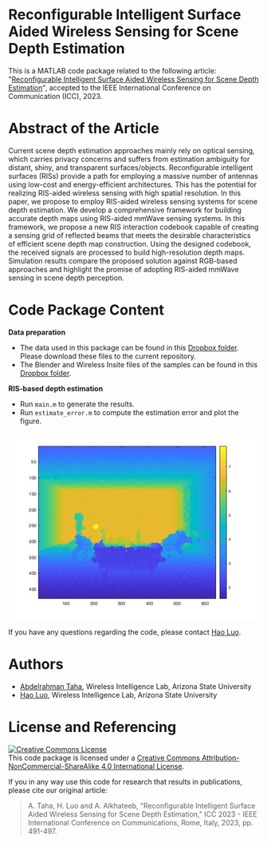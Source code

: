 # Reconfigurable Intelligent Surface Aided Wireless Sensing for Scene Depth Estimation
This is a MATLAB code package related to the following article: "[Reconfigurable Intelligent Surface Aided Wireless Sensing for Scene Depth Estimation](https://ieeexplore.ieee.org/abstract/document/10279208)", accepted to the IEEE International Conference on Communication (ICC), 2023.

# Abstract of the Article
Current scene depth estimation approaches mainly rely on optical sensing, which carries privacy concerns and suffers from estimation ambiguity for distant, shiny, and transparent surfaces/objects. Reconfigurable intelligent surfaces (RISs) provide a path for employing a massive number of antennas using low-cost and energy-efficient architectures. This has the potential for realizing RIS-aided wireless sensing with high spatial resolution. In this paper, we propose to employ RIS-aided wireless sensing systems for scene depth estimation. We develop a comprehensive framework for building accurate depth maps using RIS-aided mmWave sensing systems. In this framework, we propose a new RIS interaction codebook capable of creating a sensing grid of reflected beams that meets the desirable characteristics of efficient scene depth map construction. Using the designed codebook, the received signals are processed to build high-resolution depth maps. Simulation results compare the proposed solution against RGB-based approaches and highlight the promise of adopting RIS-aided mmWave sensing in scene depth perception.

# Code Package Content

**Data preparation**
- The data used in this package can be found in this [Dropbox folder](https://www.dropbox.com/scl/fo/9xo7fweq7mj1b72w4lj3k/AGf2tlPVfbtO7XvJOQW__ns?rlkey=2rvewm909riuya09u5yjics9w&dl=0). Please download these files to the current repository.
- The Blender and Wireless Insite files of the samples can be found in this [Dropbox folder](https://www.dropbox.com/scl/fo/35yfhy0fil7k9rvxdb2cv/AC0hGyayUdbUbKbaevAcymg?rlkey=ynrgtgkynt50uauxp2ruot86g&dl=0).

**RIS-based depth estimation**
- Run `main.m` to generate the results.
- Run `estimate_error.m` to compute the estimation error and plot the figure.
<img src="Results/scene1RIS_DMest1.jpg" width="500">

If you have any questions regarding the code, please contact [Hao Luo](mailto:h.luo@asu.edu).

# Authors
- [Abdelrahman Taha](https://sites.google.com/view/abdelrahmantaha), Wireless Intelligence Lab, Arizona State University
- [Hao Luo](https://lacoluo.github.io), Wireless Intelligence Lab, Arizona State University

# License and Referencing
<a rel="license" href="http://creativecommons.org/licenses/by-nc-sa/4.0/"><img alt="Creative Commons License" style="border-width:0" src="https://i.creativecommons.org/l/by-nc-sa/4.0/88x31.png" /></a><br />This code package is licensed under a [Creative Commons Attribution-NonCommercial-ShareAlike 4.0 International License](https://creativecommons.org/licenses/by-nc-sa/4.0/).

If you in any way use this code for research that results in publications, please cite our original article:

> A. Taha, H. Luo and A. Alkhateeb, "Reconfigurable Intelligent Surface Aided Wireless Sensing for Scene Depth Estimation," ICC 2023 - IEEE International Conference on Communications, Rome, Italy, 2023, pp. 491-497.
